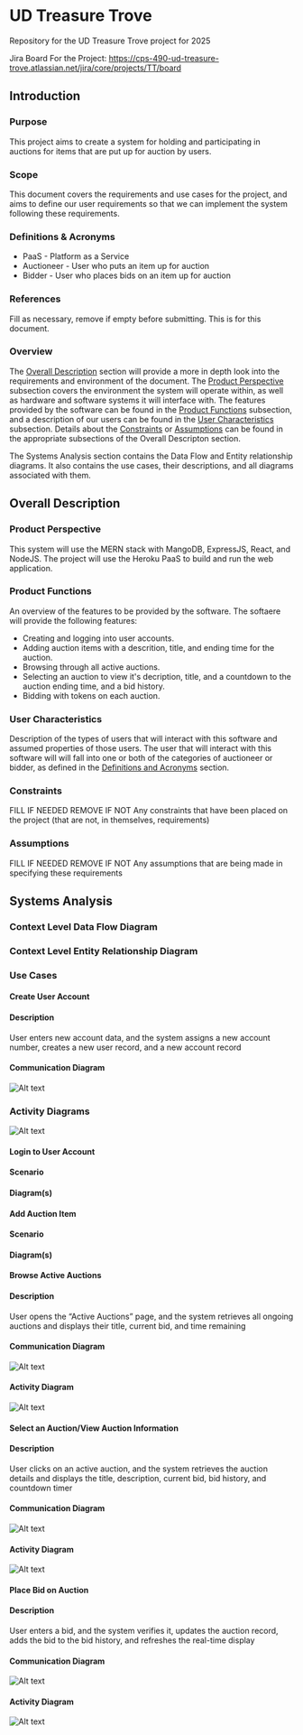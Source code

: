 # UD Treasure Trove
Repository for the UD Treasure Trove project for 2025

Jira Board For the Project:
https://cps-490-ud-treasure-trove.atlassian.net/jira/core/projects/TT/board 

## Introduction

### Purpose
This project aims to create a system for holding and participating in auctions for items that are put up for auction by users.

### Scope
This document covers the requirements and use cases for the project, and aims to define our user requirements so that we can implement the system following these requirements.

### Definitions & Acronyms
* PaaS - Platform as a Service
* Auctioneer - User who puts an item up for auction
* Bidder - User who places bids on an item up for auction

### References
Fill as necessary, remove if empty before submitting. This is for this document.

### Overview
The [Overall Description](#overall-description) section will provide a more in depth look into the requirements and environment of the document. The [Product Perspective](#product-perspective) subsection covers the environment the system will operate within, as well as hardware and software systems it will interface with. The features provided by the software can be found in the [Product Functions](#product-functions) subsection, and a description of our users can be found in the [User Characteristics](#user-characteristics) subsection. Details about the [Constraints](#constraints) or [Assumptions](#assumptions) can be found in the appropriate subsections of the Overall Descripton section.

The Systems Analysis section contains the Data Flow and Entity relationship diagrams. It also contains the use cases, their descriptions, and all diagrams associated with them.

## Overall Description

### Product Perspective
This system will use the MERN stack with MangoDB, ExpressJS, React, and NodeJS. The project will use the Heroku PaaS to build and run the web application.

### Product Functions
An overview of the features to be provided by the software.
The softaere will provide the following features:
* Creating and logging into user accounts.
* Adding auction items with a descrition, title, and ending time for the auction.
* Browsing through all active auctions.
* Selecting an auction to view it's decription, title, and a countdown to the auction ending time, and a bid history.
* Bidding with tokens on each auction.

### User Characteristics
Description of the types of users that will interact with this software and assumed properties of those users.
The user that will interact with this software will will fall into one or both of the categories of auctioneer or bidder, as defined in the [Definitions and Acronyms](#definitions--acronyms) section. 

### Constraints
FILL IF NEEDED REMOVE IF NOT Any constraints that have been placed on the project (that are not, in themselves, requirements)

### Assumptions
FILL IF NEEDED REMOVE IF NOT Any assumptions that are being made in specifying these requirements

## Systems Analysis

### Context Level Data Flow Diagram

### Context Level Entity Relationship Diagram

### Use Cases

#### Create User Account

#### Description

User enters new account data, and the system
assigns a new account number, creates a new user record, and a new account record

#### Communication Diagram

![Alt text](./images/createUserAccount-communicationdiagram.png)

### Activity Diagrams

![Alt text](./images/CreateUserAccount-ActivityDiagram.PNG)

#### Login to User Account

#### Scenario

#### Diagram(s)

#### Add Auction Item

#### Scenario

#### Diagram(s)

#### Browse Active Auctions

#### Description

User opens the “Active Auctions” page, and the system retrieves all ongoing auctions and displays their title, current bid, and time remaining

#### Communication Diagram

![Alt text](./images/AAsequence.png)

#### Activity Diagram

![Alt text](./images/ActiceAuction.png)


#### Select an Auction/View Auction Information

#### Description

User clicks on an active auction, and the system retrieves the auction details and displays the title, description, current bid, bid history, and countdown timer

#### Communication Diagram

![Alt text](./images/AVSequence.png)

#### Activity Diagram

![Alt text](./images/AuctionView.png)

#### Place Bid on Auction

#### Description

User enters a bid, and the system verifies it, updates the auction record, adds the bid to the bid history, and refreshes the real-time display

#### Communication Diagram 

![Alt text](./images/BAsequence.png)

#### Activity Diagram

![Alt text](./images/BidAuction.png)
